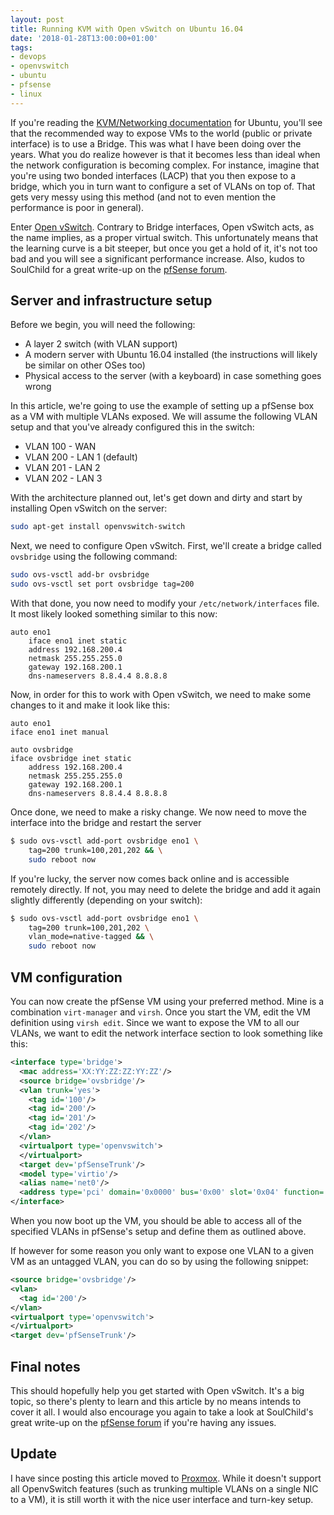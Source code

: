 ```yaml
---
layout: post
title: Running KVM with Open vSwitch on Ubuntu 16.04
date: '2018-01-28T13:00:00+01:00'
tags:
- devops
- openvswitch
- ubuntu
- pfsense
- linux
---
```


If you're reading the [KVM/Networking documentation](https://help.ubuntu.com/community/KVM/Networking) for Ubuntu, you'll see that the recommended way to expose VMs to the world (public or private interface) is to use a Bridge. This was what I have been doing over the years. What you do realize however is that it becomes less than ideal when the network configuration is becoming complex. For instance, imagine that you're using two bonded interfaces (LACP) that you then expose to a bridge, which you in turn want to configure a set of VLANs on top of. That gets very messy using this method (and not to even mention the performance is poor in general).

Enter [Open vSwitch](http://openvswitch.org/). Contrary to Bridge interfaces, Open vSwitch acts, as the name implies, as a proper virtual switch. This unfortunately means that the learning curve is a bit steeper, but once you get a hold of it, it's not too bad and you will see a significant performance increase. Also, kudos to SoulChild for a great write-up on the [pfSense forum](https://forum.pfsense.org/index.php?topic=139045.0).

## Server and infrastructure setup

Before we begin, you will need the following:

* A layer 2 switch (with VLAN support)
* A modern server with Ubuntu 16.04 installed (the instructions will likely be similar on other OSes too)
* Physical access to the server (with a keyboard) in case something goes wrong

In this article, we're going to use the example of setting up a pfSense box as a VM with multiple VLANs exposed. We will assume the following VLAN setup and that you've already configured this in the switch:

* VLAN 100 - WAN
* VLAN 200 - LAN 1 (default)
* VLAN 201 - LAN 2
* VLAN 202 - LAN 3

With the architecture planned out, let's get down and dirty and start by installing Open vSwitch on the server:

```bash
sudo apt-get install openvswitch-switch
```

Next, we need to configure Open vSwitch. First, we'll create a bridge called `ovsbridge` using the following command:

```bash
sudo ovs-vsctl add-br ovsbridge
sudo ovs-vsctl set port ovsbridge tag=200
```

With that done, you now need to modify your `/etc/network/interfaces` file. It most likely looked something similar to this now:

```text
auto eno1
    iface eno1 inet static
    address 192.168.200.4
    netmask 255.255.255.0
    gateway 192.168.200.1
    dns-nameservers 8.8.4.4 8.8.8.8
```

Now, in order for this to work with Open vSwitch, we need to make some changes to it and make it look like this:

```text
auto eno1
iface eno1 inet manual

auto ovsbridge
iface ovsbridge inet static
    address 192.168.200.4
    netmask 255.255.255.0
    gateway 192.168.200.1
    dns-nameservers 8.8.4.4 8.8.8.8
```

Once done, we need to make a risky change. We now need to move the interface into the bridge and restart the server

```bash
$ sudo ovs-vsctl add-port ovsbridge eno1 \
    tag=200 trunk=100,201,202 && \
    sudo reboot now
```

If you're lucky, the server now comes back online and is accessible remotely directly. If not, you may need to delete the bridge and add it again slightly differently (depending on your switch):

```bash
$ sudo ovs-vsctl add-port ovsbridge eno1 \
    tag=200 trunk=100,201,202 \
    vlan_mode=native-tagged && \
    sudo reboot now
```

## VM configuration

You can now create the pfSense VM using your preferred method. Mine is a combination `virt-manager` and `virsh`. Once you start the VM, edit the VM definition using `virsh edit`. Since we want to expose the VM to all our VLANs, we want to edit the network interface section to look something like this:

```xml
<interface type='bridge'>
  <mac address='XX:YY:ZZ:ZZ:YY:ZZ'/>
  <source bridge='ovsbridge'/>
  <vlan trunk='yes'>
    <tag id='100'/>
    <tag id='200'/>
    <tag id='201'/>
    <tag id='202'/>
  </vlan>
  <virtualport type='openvswitch'>
  </virtualport>
  <target dev='pfSenseTrunk'/>
  <model type='virtio'/>
  <alias name='net0'/>
  <address type='pci' domain='0x0000' bus='0x00' slot='0x04' function='0x0'/>
</interface>
```

When you now boot up the VM, you should be able to access all of the specified VLANs in pfSense's setup and define them as outlined above.

If however for some reason you only want to expose one VLAN to a given VM as an untagged VLAN, you can do so by using the following snippet:

```xml
<source bridge='ovsbridge'/>
<vlan>
  <tag id='200'/>
</vlan>
<virtualport type='openvswitch'>
</virtualport>
<target dev='pfSenseTrunk'/>
```

## Final notes

This should hopefully help you get started with Open vSwitch. It's a big topic, so there's plenty to learn and this article by no means intends to cover it all. I would also encourage you again to take a look at SoulChild's great write-up on the [pfSense forum](https://forum.pfsense.org/index.php?topic=139045.0) if you're having any issues.

## Update

I have since posting this article moved to [Proxmox](https://www.proxmox.com/en/). While it doesn't support all OpenvSwitch features (such as trunking multiple VLANs on a single NIC to a VM), it is still worth it with the nice user interface and turn-key setup.
